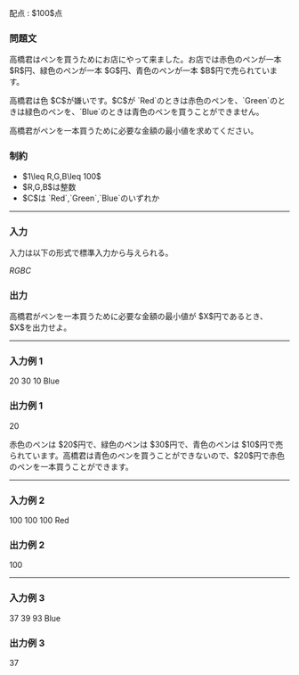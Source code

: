 
<div>

<span>

<span>

<p>
配点 : $100$点
</p>

<div>

<section>

### **問題文**

<p>
高橋君はペンを買うためにお店にやって来ました。お店では赤色のペンが一本 $R$円、緑色のペンが一本 $G$円、青色のペンが一本 $B$円で売られています。
</p>

<p>
高橋君は色 $C$が嫌いです。$C$が `Red`のときは赤色のペンを、`Green`のときは緑色のペンを、`Blue`のときは青色のペンを買うことができません。
</p>

<p>
高橋君がペンを一本買うために必要な金額の最小値を求めてください。
</p>

</section>

</div>

<div>

<section>

### **制約**

<ul>

<li>
$1\leq R,G,B\leq 100$
</li>

<li>
$R,G,B$は整数
</li>

<li>
$C$は `Red`,`Green`,`Blue`のいずれか
</li>

</ul>

</section>

</div>

---

<div>

<div>

<section>

### **入力**

<p>
入力は以下の形式で標準入力から与えられる。
</p>

<div>

$R$$G$$B$$C$
</div>

</section>

</div>

<div>

<section>

### **出力**

<p>
高橋君がペンを一本買うために必要な金額の最小値が $X$円であるとき、$X$を出力せよ。
</p>

</section>

</div>

</div>

---

<div>

<section>

### **入力例 1**

<div>

20 30 10
Blue

</div>

</section>

</div>

<div>

<section>

### **出力例 1**

<div>

20

</div>

<p>
赤色のペンは $20$円で、緑色のペンは $30$円で、青色のペンは $10$円で売られています。高橋君は青色のペンを買うことができないので、$20$円で赤色のペンを一本買うことができます。
</p>

</section>

</div>

---

<div>

<section>

### **入力例 2**

<div>

100 100 100
Red

</div>

</section>

</div>

<div>

<section>

### **出力例 2**

<div>

100

</div>

</section>

</div>

---

<div>

<section>

### **入力例 3**

<div>

37 39 93
Blue

</div>

</section>

</div>

<div>

<section>

### **出力例 3**

<div>

37

</div>

</section>

</div>

</span>

</span>

</div>
